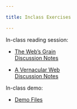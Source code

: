 ```yaml
---

title: Inclass Exercises

---
```


In-class reading session:
- [The Web&rsquo;s Grain](https://frankchimero.com/writing/the-webs-grain/)<br>[Discussion Notes](https://docs.google.com/document/d/1IVeTnOJG19Y-XU0Bg9_OT-zvLhRirp73UzmwyRexMFU/edit?usp=sharing)

- [A Vernacular Web](http://art.teleportacia.org/observation/vernacular/)<br>[Discussion Notes](https://docs.google.com/document/d/1uBfIHuEt2SA6nH-4EsGw3Vxo2vXS7sfDiRu8_SQTmg8/edit?usp=sharing)


In-class demo:
- [Demo Files](https://github.com/rahulshinde/type_interaction_demos_day4)


